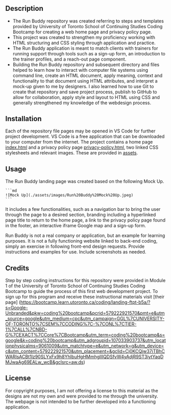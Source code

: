 # <Run-Buddy-HTML-CSS-Coding-Exercise>

## Description

- The Run Buddy repository was created referring to steps and templates provided by University of Toronto School of Continuing Studies Coding Bootcamp for creating a web home page and privacy policy page.
- This project was created to strengthen my proficiency working with HTML structuring and CSS styling through application and practice. 
- The Run Buddy application is meant to match clients with trainers for running support through tools such as a sign-up form, an introduction to the trainer profiles, and a reach-out page component.  
- Building the Run Buddy repository and subsequent directory and files helped to learn how to interact with computer file systems using command line, create an HTML document, apply meaning, context and functionality to that document using HTML attributes, and interpret a mock-up given to me by designers. I also learned how to use Git to create that repository and save project process, publish to GitHub to allow for collaboration, apply style and layout to HTML using CSS and generally strengthened my knowledge of the webdesign process. 

## Installation

Each of the repository file pages may be opened in VS Code for further project development. VS Code is a free application that can be downloaded to your computer from the internet. The project contains a home page [index.html](./index.html)  and a privacy policy page [privacy-policy.html](./privacy-policy.html), two linked CSS stylesheets and relevant images. These are provided in [assets](./assets/). 

## Usage

The Run Buddy landing page was created based on the following Mock Up.

    ```md
    ![Mock Up](./assets/images/Run%20Buddy%20Mock%20Up.jpeg)
    ```

It includes a few functionalities, such as a navigation bar to bring the user through the page to a desired section, branding including a hyperlinked page title to return to the home page, a link to the privacy policy page found in the footer, an interactive iframe Google map and a sign-up form.

Run Buddy is not a real company or application, but an example for learning purposes. It is not a fully functioning website linked to back-end coding, simply an exercise in following front-end design requests.
Provide instructions and examples for use. Include screenshots as needed.

## Credits

Step by step coding instructions for this repository were provided in Module 1 of the University of Toronto School of Continuing Studies Coding Bootcamp to guide the process of this first web development project. To sign up for this program and receive these instructional materials visit [their page] (https://bootcamp.learn.utoronto.ca/coding/landing-ftpt-b5a/?s=Google-Unbranded&pkw=coding%20bootcamp&pcrid=579222921570&pmt=e&utm_source=google&utm_medium=cpc&utm_campaign=GGL%7CUNIVERSITY-OF-TORONTO%7CSEM%7CCODING%7C-%7CONL%7CTIER-1%7CALL%7CNBD-G%7CEXACT%7CCore%7CBootcamp&utm_term=coding%20bootcamp&s=google&k=coding%20bootcamp&utm_adgroupid=107033903737&utm_locationphysicalms=9061009&utm_matchtype=e&utm_network=g&utm_device=c&utm_content=579222921570&utm_placement=&gclid=Cj0KCQjw37iTBhCWARIsACBt1Iz90SLYxFx9h8YhIbuHgHMmhgIIIQDSfvW4yAdjR9ST3iytYaqDMJwaAg69EALw_wcB&gclsrc=aw.ds)

## License

For copyright purposes, I am not offering a license to this material as the designs are not my own and were provided to me through the university. The webpage is not intended to be further developed into a functioning application.

